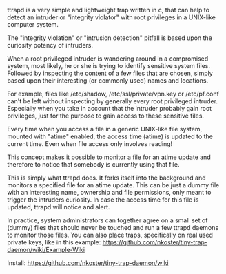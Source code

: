 ttrapd is a very simple and lightweight trap written in c, that can help to detect an intruder or "integrity violator"
with root privileges in a UNIX-like computer system.

The "integrity violation" or "intrusion detection" pitfall is based upon the curiosity potency of intruders.

When a root privileged intruder is wandering around in a compromised system, most likely, he or she is trying to identify
sensitive system files. Followed by inspecting the content of a few files that are chosen, simply based upon their
interesting (or commonly used) names and locations.

For example, files like /etc/shadow, /etc/ssl/private/vpn.key or /etc/pf.conf can't be left without inspecting by
generally every root privileged intruder. Especially when you take in account that the intruder probably gain root
privileges, just for the purpose to gain access to these sensitive files.

Every time when you access a file in a generic UNIX-like file system, mounted with "atime" enabled, the access time
(atime) is updated to the current time. Even when file access only involves reading!

This concept makes it possible to monitor a file for an atime update and therefore to notice that somebody is currently
using that file.

This is simply what ttrapd does. It forks itself into the background and monitors a specified file for an atime update.
This can be just a dummy file with an interesting name, ownership and file permissions, only meant to trigger the
intruders curiosity. In case the access time for this file is updated, ttrapd will notice and alert.

In practice, system administrators can together agree on a small set of (dummy) files that should never be touched and
run a few ttrapd daemons to monitor those files. You can also place traps, specifically on real used private keys, like
in this example: https://github.com/nkoster/tiny-trap-daemon/wiki/Example-Wiki

Install: https://github.com/nkoster/tiny-trap-daemon/wiki
